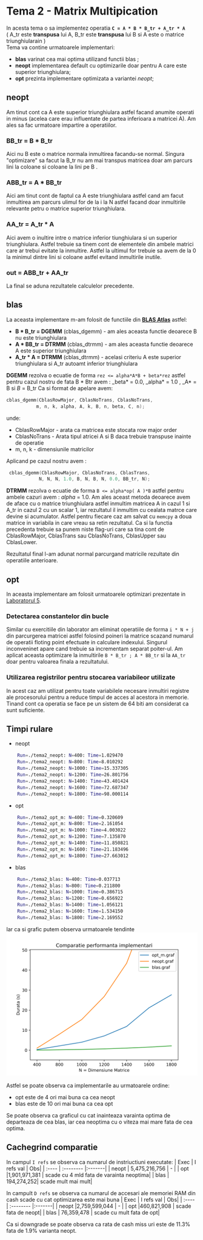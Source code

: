 # Tema 2 - Matrix Multipication

In acesta tema o sa implementez operatia **`C = A * B * B_tr + A_tr * A`**  
( A_tr este **transpusa** lui A, B_tr este **transpusa** lui B si
A este o matrice triunghiularain )  
Tema va contine urmatoarele implementari:

- **blas** varinat cea mai optima utilizand functii blas ;
- **neopt** implementarea default cu optimizarile doar pentru A care este superior triunghiulara;
- **opt** prezinta implementare optimizata a variantei _neopt_;

## **neopt**

Am tinut cont ca A este superior triunghiulara astfel facand anumite operati in minus (acelea care erau influentate de partea inferioara a matricei A). Am ales sa fac urmatoare impartire a operatiilor.

### BB_tr = B \* B_tr

Aici nu B este o matrice normala inmultirea facandu-se normal. Singura "optimizare" sa facut la B_tr nu am mai transpus matricea doar am parcurs lini la coloane si coloane la lini pe B .

### ABB_tr = A \* BB_tr

Aici am tinut cont de faptul ca A este triunghiulara astfel cand am facut inmultirea am parcurs ulimul for de la i la N astfel facand doar inmultirile relevante petru o matrice superior triunghiulara.

### AA_tr = A_tr \* A

Aici avem o inultire intre o matrice inferior tiunghiulara si un superior triunghiulara. Astfel trebuie sa tinem cont de elementele din ambele matrici care ar trebui evitate la inmultire. Astfel la ultimul for trebuie sa avem de la 0 la minimul dintre lini si coloane astfel evitand inmultirile inutile.

### out = ABB_tr + AA_tr

La final se aduna rezultatele calculelor precedente.

## **blas**

La aceasta implementare m-am folosit de functiile din [**BLAS Atlas**](http://www.netlib.org/blas/) astfel:

- **B \* B_tr = DGEMM** (cblas_dgemm) - am ales aceasta functie deoarece B nu este triunghiulara
- **A \* BB_tr = DTRMM** (cblas_dtrmm) - am ales aceasta functie deoarece A este superior triunghiulara
- **A_tr \* A = DTRMM** (cblas_dtrmm) - acelasi criteriu A este superior triunghiulara si A_tr autoamt inferior triunghiulara

**DGEMM** rezolva o ecuatie de forma `rez <= alpha*A*B + beta*rez` astfel pentru cazul nostru de fata B \* Btr avem : \_beta\* = 0.0, \_alpha\* = 1.0 , \_A\* = B si _B_ = B_tr
Ca si format de apelare avem:

```c
cblas_dgemm(CblasRowMajor, CblasNoTrans, CblasNoTrans,
           m, n, k, alpha, A, k, B, n, beta, C, n);
```

unde:

- CblasRowMajor - arata ca matricea este stocata row major order
- CblasNoTrans - Arata tipul atricei A si B daca trebuie transpuse inainte de operatie
- m, n, k - dimensiunile matricilor

Aplicand pe cazul nostru avem :

```c
 cblas_dgemm(CblasRowMajor, CblasNoTrans, CblasTrans,
            N, N, N, 1.0, B, N, B, N, 0.0, BB_tr, N);
```

**DTRMM** rezolva o ecuatie de forma `B <= alpha*op( A )*B` astfel pentru ambele cazuri avem : _alpha_ = 1.0.
Am ales aceast metoda deoarece avem de aface cu o matrice triunghiulara astfel inmultim matricea A in cazul 1 si A_tr in cazul 2 cu un scalar 1, iar rezultatul il inmultim cu cealata matrce care devine si acumulator. Astfel pentru fiecare caz am salvat cu `memcpy` a doua matrice in variabila in care vreau sa retin rezultatul.
Ca si la functia precedenta trebuie sa punem niste flag-uri care sa tina cont de CblasRowMajor, CblasTrans sau CblasNoTrans, CblasUpper sau CblasLower.

Rezultatul final l-am adunat normal parcurgand matricile rezultate din operatiile anterioare.

## **opt**

In aceasta implementare am folosit urmatoarele optimizari prezentate in [Laboratorul 5](https://ocw.cs.pub.ro/courses/asc/laboratoare/05).

### Detectarea constantelor din bucle

Similar cu exercitiile din laborator am eliminat operatiile de forma `i * N + j` din parcurgerea matricei astfel folosind poineri la matrice scazand numarul de operatii floting point efectuate in calculare indexului. Singurul inconveninet apare cand trebuie sa incrementam separat poiter-ul.
Am aplicat aceasta optimizare la inmultirile `B * B_tr ; A * BB_tr` si la `AA_tr` doar pentru valoarea finala a rezultatului.

### Utilizarea registrilor pentru stocarea variabileor utilizate

In acest caz am utilizat pentru toate variabilele necesare inmultiri registre ale procesorului pentru a reduce timpul de acces al acestora in memorie. Tinand cont ca operatia se face pe un sistem de 64 biti am considerat ca sunt suficiente.

## Timpi rulare

- neopt

```bash
    Run=./tema2_neopt: N=400: Time=1.029470
    Run=./tema2_neopt: N=800: Time=8.010292
    Run=./tema2_neopt: N=1000: Time=15.337305
    Run=./tema2_neopt: N=1200: Time=26.801756
    Run=./tema2_neopt: N=1400: Time=43.401424
    Run=./tema2_neopt: N=1600: Time=72.687347
    Run=./tema2_neopt: N=1800: Time=98.000114
```

- opt

```bash
    Run=./tema2_opt_m: N=400: Time=0.320609
    Run=./tema2_opt_m: N=800: Time=2.161054
    Run=./tema2_opt_m: N=1000: Time=4.003022
    Run=./tema2_opt_m: N=1200: Time=7.135870
    Run=./tema2_opt_m: N=1400: Time=11.850821
    Run=./tema2_opt_m: N=1600: Time=21.183496
    Run=./tema2_opt_m: N=1800: Time=27.663012
```

- blas

```bash
    Run=./tema2_blas: N=400: Time=0.037713
    Run=./tema2_blas: N=800: Time=0.211800
    Run=./tema2_blas: N=1000: Time=0.386715
    Run=./tema2_blas: N=1200: Time=0.656922
    Run=./tema2_blas: N=1400: Time=1.056121
    Run=./tema2_blas: N=1600: Time=1.534150
    Run=./tema2_blas: N=1800: Time=2.169552
```

Iar ca si grafic putem observa urmatoarele tendinte  
![](https://github.com/CristiSandu/Matrix-Multiplication/blob/main/skel/Graphs/comparatie.svg)

Astfel se poate observa ca implementarile au urmatoarele ordine:

- opt este de 4 ori mai buna ca cea neopt
- blas este de 10 ori mai buna ca cea opt

Se poate observa ca graficul cu cat inainteaza varainta optima de departeaza de cea blas, iar cea neoptima cu o viteza mai mare fata de cea optima.

## Cachegrind comparatie

In campul `I refs` se observa ca numarul de instriuctiuni executate:
| Exec | I refs val | Obs|
| :---- | :-------- |:-------|
| neopt | 5,475,216,756 | - |
| opt |1,901,971,381 | scade cu 4 mld fata de varainta neoptima|
| blas | 194,274,252| scade mult mai mult|

In campult `D refs` se observa ca numarul de accesari ale memoriei RAM din cash scade cu cat optimizarea este mai buna
| Exec | I refs val | Obs|
| :---- | :-------- |:-------|
| neopt |2,759,599,044 | - |
| opt |460,821,908 | scade fata de neopt|
| blas | 76,359,478 | scade cu mult fata de opt|

Ca si downgrade se poate observa ca rata de cash miss uri este de 11.3% fata de 1.9% varianta neopt.
